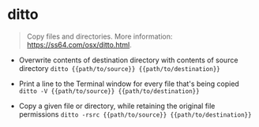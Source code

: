 # ditto
> Copy files and directories.
> More information: <https://ss64.com/osx/ditto.html>.

- Overwrite contents of destination directory with contents of source directory
`ditto {{path/to/source}} {{path/to/destination}}`

- Print a line to the Terminal window for every file that's being copied
`ditto -V {{path/to/source}} {{path/to/destination}}`

- Copy a given file or directory, while retaining the original file permissions
`ditto -rsrc {{path/to/source}} {{path/to/destination}}`
